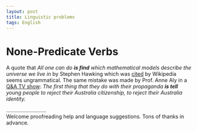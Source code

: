 ```yaml
---
layout: post
title: Linguistic problems
tags: English
---
```


# None-Predicate Verbs
A quote that *All one can do **is find** which mathematical models describe the universe we live in* by Stephen Hawking which was [cited][Wikipage] by Wikipedia seems ungrammatical. The same mistake was made by Prof. Anne Aly in a [Q&A TV show][transcript]: *The first thing that they do with their propaganda **is tell** young people to reject their Australia citizenship, to reject their Australia identity.*

[transcript]: http://www.abc.au/tv/qanda/txt/s4246615.htm
[Wikipage]: https://en.wikipedia.org/wiki/Imaginary_time

...........................     
Welcome proofreading help and language suggestions. Tons of thanks in advance.

